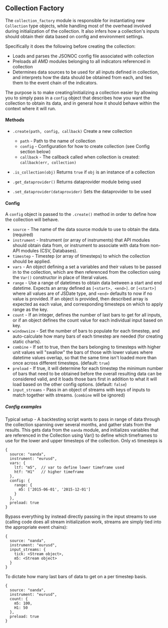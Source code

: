 ## Collection Factory

The `collection_factory` module is responsible for instantiating new `Collection` type objects, while handling most of the overhead involved during initialization of the collection.  It also infers how a collection's inputs should obtain their data based on config and environment settings.

Specifically it does the following before creating the collection:
- Loads and parses the JSONOC config file associated with collection
- Preloads all AMD modules belonging to all indicators referenced in collection
- Determines data sources to be used for all inputs defined in collection, and interprets how the data should be obtained from each, and ties them to the event chain of the indicators.

The purpose is to make creating/initializing a collection easier by allowing you to simply pass in a `config` object that describes how you want the collection to obtain its data, and in general how it should behave within the context where it will run.

#### Methods

- `.create(path, config, callback)`
  Create a new collection
    - `path` - Path to the name of collection
    - `config` - Configuration for how to create collection (see Config section below)
    - `callback` - The callback called when collection is created: `callback(err, collection)`

- `.is_collection(obj)`
  Returns `true` if `obj` is an instance of a collection

- `.get_dataprovider()`
  Returns dataprovider module being used

- `.set_dataprovider(dataprovider)`
  Sets the dataprovider to be used

#### Config

A `config` object is passed to the `.create()` method in order to define how the collection will behave.   

- `source` - The name of the data source module to use to obtain the data. (required)
- `instrument` - Instrument (or array of instruments) that API modules should obtain data from, or instrument to associate with data from non-API modules (CSV, Databases).
- `timestep` - Timestep (or array of timesteps) to which the collection should be applied.
- `vars` - An object defining a set a variables and their values to be passed in to the collection, which are then referenced from the collection using the `Var()` constructor in place of literal values.
- `range` - Use a range of datetimes to obtain data between a start and end datetime.  Expects an array defined as `[<start>, <end>]`. or `[<start>]` where all values are of JSDate type, and `<end>` defaults to now if no value is provided.  If an object is provided, then described array is expected as each value, and corresponding timesteps on which to apply range as the key.
- `count` - If an integer, defines the number of last bars to get for all inputs, or if an object defines the count value for each individual input based on key.
- `windowsize` - Set the number of bars to populate for each timestep, and auto-calculate how many bars of each timestep are needed  (for creating static charts).
- `combine` - If set to true, then the bars belonging to timesteps with higher unit values will "swallow" the bars of those with lower values where datetime values overlap, so that the same time isn't loaded more than once across different timesteps. (default: `true`)
- `preload` - If true, it will determine for each timestep the minimum number of bars that need to be obtained before the overall resulting data can be considered valid, and it loads those bars first in addition to what it will load based on the other config options.  (default: `false`)
- `input_streams` - Pass in an object of streams with keys of inputs to match together with streams. (`combine` will be ignored)

##### Config examples

Typical setup - A backtesting script wants to pass in range of data through the collection spanning over several months, and gather stats from the results.  This gets data from the `oanda` module, and initializes variables that are referenced in the Collection using Var() to define which timeframes to use for the lower and upper timesteps of the collection.  Only `m5` timesteps is 
```
{
  source: "oanda",
  instrument: "eurusd",
  vars: {
    ltf: "m5",  // var to define lower timeframe used
    htf: "H1"   // higher timeframe
  },
  config: {
    range: {
      m5: ['2015-06-01', '2015-12-01']
    }
  },
  preload: true
}
```

Bypass everything by instead directly passing in the input streams to use (calling code does all stream initialization work, streams are simply tied into the appropriate event chains):
```
{
  source: "oanda",
  instrument: "eurusd",
  input_streams: {
    tick: <Stream object>,
    m5: <Stream object>
  }
}
```

To dictate how many last bars of data to get on a per timestep basis.
```
{
  source: "oanda",
  instrument: "eurusd",
  count: {
    m5: 100,
    H1: 50
  },
  preload: true
}
```
